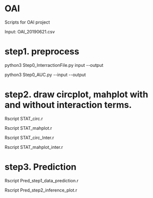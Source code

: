 # OAI
Scripts for OAI project

Input: OAI_20190621.csv

# step1. preprocess

python3 Step0_InterractionFile.py input --output

python3 Step0_AUC.py --input --output

# step2. draw circplot, mahplot with and without interaction terms.

Rscript STAT_circ.r

Rscript STAT_mahplot.r

Rscript STAT_circ_Inter.r

Rscript STAT_mahplot_inter.r

# step3. Prediction

Rscript Pred_step1_data_prediction.r

Rscript Pred_step2_inference_plot.r
